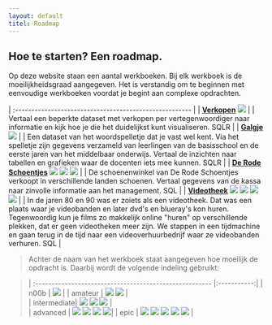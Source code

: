 ```yaml
---
layout: default
titel: Roadmap
---
```


## Hoe te starten? Een roadmap.

Op deze website staan een aantal werkboeken. Bij elk werkboek is de moeilijkheidsgraad aangegeven. Het is verstandig om te beginnen met eenvoudige werkboeken voordat je begint aan complexe opdrachten.

| :------------------------------------------------------ |
| [**Verkopen**](/oefening/verkopen-visualiseren.md) <span><img class="inline-icon fg-red" src="./assets/svg/star.svg" /></span> |
| Vertaal een beperkte dataset met verkopen per vertegenwoordiger naar informatie en kijk hoe je die het duidelijkst kunt visualiseren. <span class="pills"><span class="pill bg-blue">SQL</span><span class="pill bg-green">R</span></span> |
| [**Galgje**](/oefening/galgje.md) <span><img class="inline-icon fg-red" src="./assets/svg/star.svg" /></span>  |
| Een dataset van het woordspelletje dat je vast wel kent. Via het spelletje zijn gegevens verzameld van leerlingen van de basisschool en de eerste jaren van het middelbaar onderwijs. Vertaal de inzichten naar tabellen en grafieken waar de docenten iets mee kunnen. <span class="pills"><span class="pill bg-blue">SQL</span><span class="pill bg-green">R</span></span> |
| [**De Rode Schoentjes**](/oefening/de-rode-schoentjes.md) <span> <img class="inline-icon fg-red" src="./assets/svg/star.svg" /> <img class="inline-icon fg-red" src="./assets/svg/star.svg" /> <img class="inline-icon fg-red" src="./assets/svg/star.svg" /> </span>  |
| De schoenenwinkel van De Rode Schoentjes verkoopt in verschillende landen schoenen. Vertaal gegevens van de kassa naar zinvolle informatie aan het management. <span class="pills"><span class="pill bg-blue">SQL</span></span> |
| [**Videotheek**](/oefening/videotheek.md) <span> <img class="inline-icon fg-red" src="./assets/svg/star.svg" /> <img class="inline-icon fg-red" src="./assets/svg/star.svg" /> <img class="inline-icon fg-red" src="./assets/svg/star.svg" />  <img class="inline-icon fg-red" src="./assets/svg/star.svg" /></span> |
| In de jaren 80 en 90 was er zoiets als een videotheek. Dat was een plaats waar je videobanden en later dvd's en blueray's kon huren. Tegenwoordig kun je films zo makkelijk online "huren" op verschillende plekken, dat er geen videotheken meer zijn. We stappen in een tijdmachine en gaan terug in de tijd naar een videoverhuurbedrijf waar ze videobanden verhuren. <span class="pills"><span class="pill bg-blue">SQL</span></span> |

> Achter de naam van het werkboek staat aangegeven hoe moeilijk de opdracht is. Daarbij wordt de volgende indeling gebruikt: 

> | :------------------------------------------------------ |:-----------:|
> | n00b        | <span> <img class="inline-icon fg-red" src="./assets/svg/star.svg" /></span> |
> | amateur     | <span> <img class="inline-icon fg-red" src="./assets/svg/star.svg" /> <img class="inline-icon fg-red" src="./assets/svg/star.svg" /></span> |  
> | intermediate| <span> <img class="inline-icon fg-red" src="./assets/svg/star.svg" /> <img class="inline-icon fg-red" src="./assets/svg/star.svg" /> <img class="inline-icon fg-red" src="./assets/svg/star.svg" /> </span>      |  
> | advanced    | <span> <img class="inline-icon fg-red" src="./assets/svg/star.svg" /> <img class="inline-icon fg-red" src="./assets/svg/star.svg" /> <img class="inline-icon fg-red" src="./assets/svg/star.svg" />  <img class="inline-icon fg-red" src="./assets/svg/star.svg" /></span>|
> | epic        | <span> <img class="inline-icon fg-red" src="./assets/svg/star.svg" /> <img class="inline-icon fg-red" src="./assets/svg/star.svg" /> <img class="inline-icon fg-red" src="./assets/svg/star.svg" /> <img class="inline-icon fg-red" src="./assets/svg/star.svg" /> <img class="inline-icon fg-red" src="./assets/svg/star.svg" /></span> |
